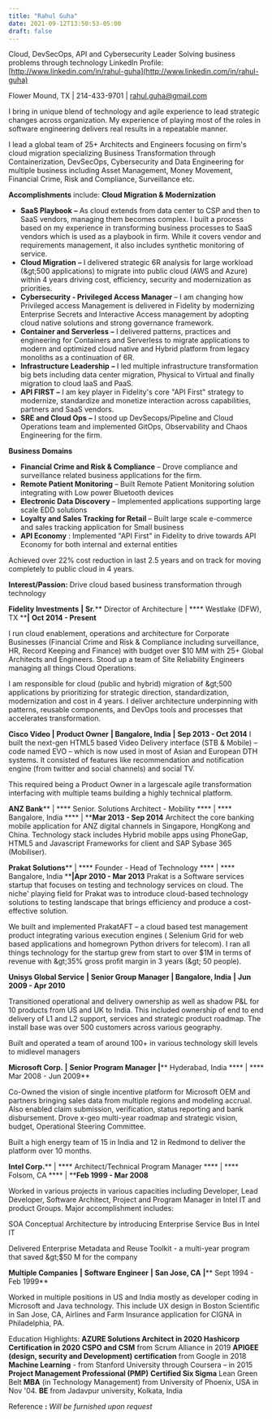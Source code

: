 ```yaml
---
title: "Rahul Guha"
date: 2021-09-12T13:50:53-05:00
draft: false
---
```


Cloud, DevSecOps, API and Cybersecurity Leader
Solving business problems through technology
LinkedIn Profile: [http://www.linkedin.com/in/rahul-guha](http://www.linkedin.com/in/rahul-guha)

Flower Mound, TX | 214-433-9701 | rahul.guha@gmail.com

I bring in unique blend of technology and agile experience to lead strategic changes across organization. My experience of playing most of the roles in software engineering delivers real results in a repeatable manner.

I lead a global team of 25+ Architects and Engineers focusing on firm&#39;s cloud migration specializing Business Transformation through Containerization, DevSecOps, Cybersecurity and Data Engineering for multiple business including Asset Management, Money Movement, Financial Crime, Risk and Compliance, Surveillance etc.

**Accomplishments** include:
 **Cloud Migration &amp; Modernization**

- **SaaS Playbook**  **–** As cloud extends from data center to CSP and then to SaaS vendors, managing them becomes complex. I built a process based on my experience in transforming business processes to SaaS vendors which is used as a playbook in firm. While it covers vendor and requirements management, it also includes synthetic monitoring of service.
- **Cloud Migration**  **–** I delivered strategic 6R analysis for large workload (\&gt;500 applications) to migrate into public cloud (AWS and Azure) within 4 years driving cost, efficiency, security and modernization as priorities.
- **Cybersecurity - Privileged Access Manager** – I am changing how Privileged access Management is delivered in Fidelity by modernizing Enterprise Secrets and Interactive Access management by adopting cloud native solutions and strong governance framework.
- **Container and Serverless**  **–** I delivered patterns, practices and engineering for Containers and Serverless to migrate applications to modern and optimized cloud native and Hybrid platform from legacy monoliths as a continuation of 6R.
- **Infrastructure Leadership**  **–** I led multiple infrastructure transformation big bets including data center migration, Physical to Virtual and finally migration to cloud IaaS and PaaS.
- **API FIRST**  **–** I am key player in Fidelity&#39;s core &quot;API First&quot; strategy to modernize, standardize and monetize interaction across capabilities, partners and SaaS vendors.
- **SRE and Cloud Ops**  **–** I stood up DevSecops/Pipeline and Cloud Operations team and implemented GitOps, Observability and Chaos Engineering for the firm.

**Business Domains**

- **Financial Crime and Risk &amp; Compliance** – Drove compliance and surveillance related business applications for the firm.
- **Remote Patient Monitoring** – Built Remote Patient Monitoring solution integrating with Low power Bluetooth devices
- **Electronic Data Discovery** – Implemented applications supporting large scale EDD solutions
- **Loyalty and Sales Tracking for Retail** – Built large scale e-commerce and sales tracking application for Small business
- **API Economy** : Implemented &quot;API First&quot; in Fidelity to drive towards API Economy for both internal and external entities

Achieved over 22% cost reduction in last 2.5 years and on track for moving completely to public cloud in 4 years.

**Interest/Passion:** Drive cloud based business transformation through technology

**Fidelity Investments**  **|**  **Sr.**** Director of Architecture | **** Westlake (DFW), TX ****|**  **Oct 2014 - Present**

I run cloud enablement, operations and architecture for Corporate Businesses (Financial Crime and Risk &amp; Compliance including surveillance, HR, Record Keeping and Finance) with budget over $10 MM with 25+ Global Architects and Engineers. Stood up a team of Site Reliability Engineers managing all things Cloud Operations.

I am responsible for cloud (public and hybrid) migration of \&gt;500 applications by prioritizing for strategic direction, standardization, modernization and cost in 4 years. I deliver architecture underpinning with patterns, reusable components, and DevOps tools and processes that accelerates transformation.

**Cisco Video |**  **Product Owner**  **| Bangalore, India**  **|**  **Sep 2013 - Oct 2014**
I built the next-gen HTML5 based Video Delivery interface (STB &amp; Mobile) – code named EVO – which is now used in most of Asian and European DTH systems. It consisted of features like recommendation and notification engine (from twitter and social channels) and social TV.

This required being a Product Owner in a largescale agile transformation interfacing with multiple teams building a highly technical platform.

**ANZ Bank**** | **** Senior. Solutions Architect - Mobility **** | **** Bangalore, India **** | ****Mar 2013 - Sep 2014**
Architect the core banking mobile application for ANZ digital channels in Singapore, HongKong and China. Technology stack includes Hybrid mobile apps using PhoneGap, HTML5 and Javascript Frameworks for client and SAP Sybase 365 (Mobiliser).

**Prakat Solutions**** | **** Founder - Head of Technology **** | **** Bangalore, India ****|Apr 2010 - Mar 2013**
Prakat is a Software services startup that focuses on testing and technology services on cloud. The niche&#39; playing field for Prakat was to introduce cloud-based technology solutions to testing landscape that brings efficiency and produce a cost-effective solution.

We built and implemented PrakatAFT – a cloud based test management product integrating various execution engines ( Selenium Grid for web based applications and homegrown Python drivers for telecom).
 I ran all things technology for the startup grew from start to over $1M in terms of revenue with \&gt;35% gross profit margin in 3 years (\&gt; 50 people).

**Unisys Global Service**  **|**  **Senior Group Manager**  **| Bangalore, India**  **|**  **Jun 2009 - Apr 2010**

Transitioned operational and delivery ownership as well as shadow P&amp;L for 10 products from US and UK to India. This included ownership of end to end delivery of L1 and L2 support, services and strategic product roadmap. The install base was over 500 customers across various geography.

Built and operated a team of around 100+ in various technology skill levels to midlevel managers

**Microsoft Corp.**  **|**  **Senior Program Manager**  **|**** Hyderabad, India **** | **** Mar 2008 - Jun 2009**

Co-Owned the vision of single incentive platform for Microsoft OEM and partners bringing sales data from multiple regions and modeling accrual. Also enabled claim submission, verification, status reporting and bank disbursement. Drove x-geo multi-year roadmap and strategic vision, budget, Operational Steering Committee.

Built a high energy team of 15 in India and 12 in Redmond to deliver the platform over 10 months.

**Intel Corp.**** | **** Architect/Technical Program Manager **** | **** Folsom, CA **** | ****Feb 1999 - Mar 2008**

Worked in various projects in various capacities including Developer, Lead Developer, Software Architect, Project and Program Manager in Intel IT and product Groups. Major accomplishment includes:

SOA Conceptual Architecture by introducing Enterprise Service Bus in Intel IT

Delivered Enterprise Metadata and Reuse Toolkit - a multi-year program that saved \&gt;$50 M for the company

**Multiple Companies**  **|**  **Software Engineer**  **|**  **San Jose, CA**  **|**** Sept 1994 - Feb 1999**

Worked in multiple positions in US and India mostly as developer coding in Microsoft and Java technology. This include UX design in Boston Scientific in San Jose, CA, Airlines and Farm Insurance application for CIGNA in Philadelphia, PA.

Education Highlights:
**AZURE Solutions Architect in 2020
 Hashicorp Certification in 2020
 CSPO and CSM** from Scrum Alliance in 2019
 **APIGEE (design, security and Development) certification** from Google in 2018
 **Machine Learning** - from Stanford University through Coursera – in 2015
**Project Management Professional (PMP)**
**Certified Six Sigma** Lean Green Belt
**MBA** (in Technology Management) from University of Phoenix, USA in Nov &#39;04.
**BE** from Jadavpur university, Kolkata, India

Reference **:** _Will be furnished upon request_